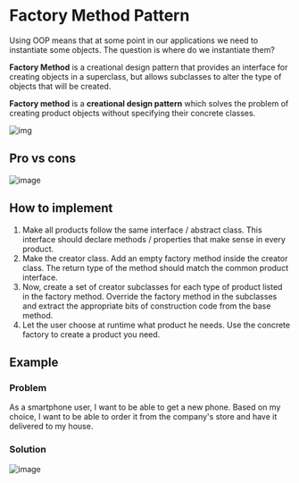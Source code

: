 # Factory Method Pattern

Using OOP means that at some point in our applications we need to instantiate some objects. The question is where do we instantiate them? 

**Factory Method** is a creational design pattern that provides an interface for creating objects in a superclass, but allows subclasses to alter the type of objects that will be created.

**Factory method** is a **creational design pattern** which solves the problem of creating product objects without specifying their concrete classes.

![img](https://www.dofactory.com/img/diagrams/net/factory.png)

## Pro vs cons

![image](https://user-images.githubusercontent.com/67948869/183693208-1e150257-d5f4-4657-8359-177c2919236b.png)


## How to implement

1. Make all products follow the same interface / abstract class. This interface should declare methods / properties that make sense in every product.
2. Make the creator class. Add an empty factory method inside the creator class. The return type of the method should match the common product interface.
3. Now, create a set of creator subclasses for each type of product listed in the factory method. Override the factory method in the subclasses and extract the appropriate bits of construction code from the base method.
4. Let the user choose at runtime what product he needs. Use the concrete factory to create a product you need.

## Example

### Problem

As a smartphone user, I want to be able to get a new phone. Based on my choice, I want to be able to order it from the company's store and have it delivered to my house. 

### Solution

![image](https://user-images.githubusercontent.com/67948869/183692773-cbe82c6b-0a4c-4bfd-9d98-4b8e42050962.png)
